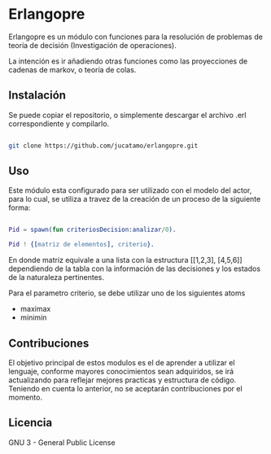 # Erlangopre

Erlangopre es un módulo con funciones para la resolución de problemas de teoría de decisión (Investigación de operaciones).

La intención es ir añadiendo otras funciones como las proyecciones de cadenas de markov, o teoría de colas.

## Instalación

Se puede copiar el repositorio, o simplemente descargar el archivo .erl correspondiente y compilarlo.

```bash

git clone https://github.com/jucatamo/erlangopre.git

```
## Uso
Este módulo esta configurado para ser utilizado con el modelo del actor, para lo cual, se utiliza a travez de la creación de un proceso de la siguiente forma:
```erlang

Pid = spawn(fun criteriosDecision:analizar/0).

Pid ! {[matriz de elementos], criterio}.
```
En donde matriz equivale a una lista con la estructura [[1,2,3], [4,5,6]] dependiendo de la tabla con la información
de las decisiones y los estados de la naturaleza pertinentes.

Para el parametro criterio, se debe utilizar uno de los siguientes atoms

- maximax
- minimin

## Contribuciones
El objetivo principal de estos modulos es el de aprender a utilizar el lenguaje, conforme mayores conocimientos sean adquiridos, se irá actualizando para reflejar mejores practicas y estructura de código. Teniendo en cuenta lo anterior, no se aceptarán contribuciones por el momento.
## Licencia 
GNU 3 - General Public License
